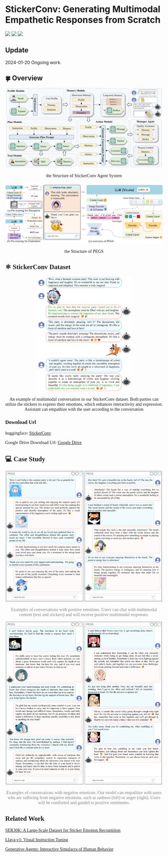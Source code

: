 # StickerConv: Generating Multimodal Empathetic Responses from Scratch


<a href='https://neu-datamining.github.io/StickerConv'><img src='https://img.shields.io/badge/Project-Page-Green'></a> <a href='https://arxiv.org/abs/2402.01679'><img src='https://img.shields.io/badge/Paper-Arxiv-red'></a>  <a href='https://huggingface.co/datasets/NEUDM/StickerConv'><img src='https://img.shields.io/badge/%F0%9F%A4%97%20Hugging%20Face-Dataset-blue'></a>

## Update

2024-01-20 Ongoing work.

## :four_leaf_clover: Overview

<p align="center">
<img src="./figure/Agent4SC.png" width=650>
</p>
<p align="center">
    <font face="Times New Roman", colo=grey>the Structure of StickerConv Agent System
</p>

<p align="center">
<img src="./figure/PEGS.png" width=650>
</p>
<p align="center">
    <font face="Times New Roman", colo=grey>the Structure of PEGS
</p>

## :atom_symbol: StickerConv Dataset
<p align="center">
<img src="figure/StickerConv_example.png" width=300>
</p>

<p align="center"><font face="Times New Roman">An example of multimodal conversation in our StickerConv dataset. Both parties can utilize the stickers to express their emotions, which enhances interactivity and expression. Assistant can empathize with the user according to the conversation
</p>

### Download Url
huggingface: [StickerConv](https://huggingface.co/datasets/NEUDM/StickerConv)

Google Drive Download Url: [Google Drive](https://drive.google.com/file/d/1GYRSocSDL3Empc-OZYmkXdOvbhZgpNIi/view?usp=sharing)

## :computer: Case Study

<p align="center">
<img src="figure/case_positive.png" width=500>
</p>
<p align="center"><font face="Times New Roman" color="grey">Examples of conversations with positive emotions. Users can chat with multimodal content (text and stickers) and will receive positive multimodal responses.</font>
</p>
<p align="center">
<img src="figure/case_negative.png" width=500>
</p>
<p align="center"><font face="Times New Roman" color="grey">Examples of conversations with negative emotions. Our model can empathize with users who are suffering from negative emotions, such as sadness (left) or anger (right). Users will be comforted and guided to positive sentiments.</font>
</p>

## Related Work
[SER30K: A Large-Scale Dataset for Sticker Emotion Recognition](https://dl.acm.org/doi/10.1145/3503161.3548407)

[Llava-v1: Visual Instruction Tuning](http://arxiv.org/abs/2304.08485)

[Generative Agents: Interactive Simulacra of Human Behavior](http://arxiv.org/abs/2304.03442)
 
